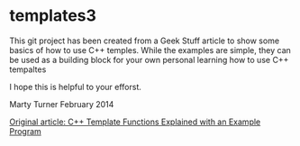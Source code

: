 # templates3 

This git project has been created from a Geek Stuff article to show some basics of how to use C++ temples. While the examples are simple, they can be used as a building block for your own personal learning how to use C++ tempaltes

I hope this is helpful to your efforst.

Marty Turner
February 2014

[Original article: C++ Template Functions Explained with an Example Program](http://www.thegeekstuff.com/2014/02/cpp-template-functions/)